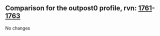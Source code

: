 ## Comparison for the outpost0 profile, rvn: [1761](https://github.com/PRO100KatYT/FortniteProfileRevisions/tree/main/profiles/outpost0/1761%20outpost0.json)-[1763](https://github.com/PRO100KatYT/FortniteProfileRevisions/tree/main/profiles/outpost0/1763%20outpost0.json)

No changes
